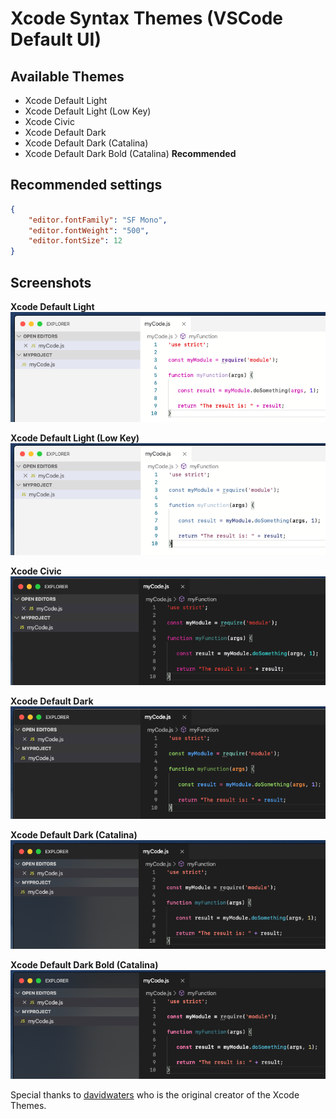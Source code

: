 # Xcode Syntax Themes (VSCode Default UI)

## Available Themes
- Xcode Default Light
- Xcode Default Light (Low Key)
- Xcode Civic
- Xcode Default Dark
- Xcode Default Dark (Catalina)
- Xcode Default Dark Bold (Catalina) **Recommended**

## Recommended settings
```json
{
	"editor.fontFamily": "SF Mono",
	"editor.fontWeight": "500",
	"editor.fontSize": 12
}
```

## Screenshots

**Xcode Default Light**  
![Default](https://github.com/Nataniel4/xcode-vscode-theme/raw/master/images/default.png)

**Xcode Default Light (Low Key)**  
![LowKey](https://github.com/Nataniel4/xcode-vscode-theme/raw/master/images/low-key.png)

**Xcode Civic**  
![Civic](https://github.com/Nataniel4/xcode-vscode-theme/raw/master/images/civic.png)

**Xcode Default Dark**  
![Dark](https://github.com/Nataniel4/xcode-vscode-theme/raw/master/images/default-dark.png)

**Xcode Default Dark (Catalina)**  
![Catalina](https://github.com/Nataniel4/xcode-vscode-theme/raw/master/images/catalina.png)

**Xcode Default Dark Bold (Catalina)**  
![CatalinaBold](https://github.com/Nataniel4/xcode-vscode-theme/raw/master/images/catalina-bold.png)

Special thanks to [davidwaters](https://github.com/davidbwaters/macos-modern-vscode-theme) who is the original creator of the Xcode Themes.
